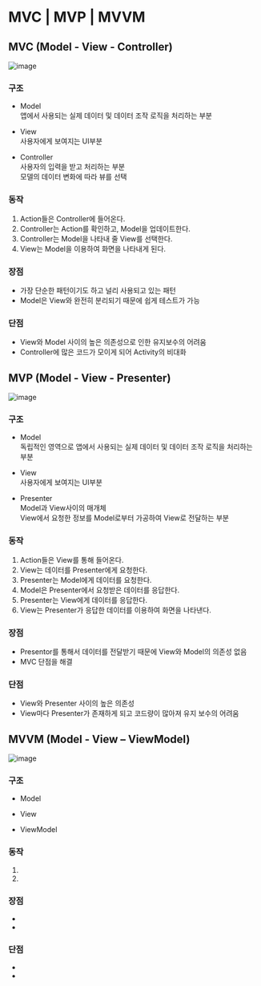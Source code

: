 # MVC | MVP | MVVM
## MVC (Model - View - Controller)
![image](https://user-images.githubusercontent.com/50148363/196627224-11c5bbb2-182e-46b8-b56d-42bbbeec1048.png)

### 구조
* Model   
앱에서 사용되는 실제 데이터 및 데이터 조작 로직을 처리하는 부분

* View   
사용자에게 보여지는 UI부분

* Controller   
사용자의 입력을 받고 처리하는 부분   
모델의 데이터 변화에 따라 뷰를 선택

### 동작
1. Action들은 Controller에 들어온다.
2. Controller는 Action를 확인하고, Model을 업데이트한다.
3. Controller는 Model을 나타내 줄 View를 선택한다.
4. View는 Model을 이용하여 화면을 나타내게 된다.

### 장점
* 가장 단순한 패턴이기도 하고 널리 사용되고 있는 패턴
* Model은 View와 완전히 분리되기 때문에 쉽게 테스트가 가능

### 단점
* View와 Model 사이의 높은 의존성으로 인한 유지보수의 어려움
* Controller에 많은 코드가 모이게 되어 Activity의 비대화

## MVP (Model - View - Presenter)
![image](https://user-images.githubusercontent.com/50148363/196639035-f055f047-f346-424b-9863-700dfaf3fe33.png)

### 구조
* Model   
독립적인 영역으로 앱에서 사용되는 실제 데이터 및 데이터 조작 로직을 처리하는 부분

* View   
사용자에게 보여지는 UI부분

* Presenter   
Model과 View사이의 매개체   
View에서 요청한 정보를 Model로부터 가공하여 View로 전달하는 부분

### 동작
1. Action들은 View를 통해 들어온다.   
2. View는 데이터를 Presenter에게 요청한다.   
3. Presenter는 Model에게 데이터를 요청한다.   
4. Model은 Presenter에서 요청받은 데이터를 응답한다.   
5. Presenter는 View에게 데이터를 응답한다.   
6. View는 Presenter가 응답한 데이터를 이용하여 화면을 나타낸다.

### 장점
* Presentor를 통해서 데이터를 전달받기 때문에 View와 Model의 의존성 없음
* MVC 단점을 해결

### 단점
* View와 Presenter 사이의 높은 의존성
* View마다 Presenter가 존재하게 되고 코드량이 많아져 유지 보수의 어려움 

## MVVM (Model - View – ViewModel)
![image](https://user-images.githubusercontent.com/50148363/196659211-017b9418-662e-4908-a686-903f64dfda73.png)

### 구조
* Model

* View

* ViewModel

### 동작
1.
2.


### 장점
*
*

### 단점
*
*


